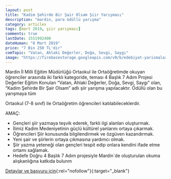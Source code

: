 ```yaml
---
layout: post
title: "Kadim Şehirde Bir Şair Olsam Şiir Yarışması"
description: "mardin, para ödüllü yarışma"
category: articles
tags: [mart 2019, şiir yarışması]
comments: true
lastDate: 1551992400
dateHuman: "8 Mart 2019"
price: "7 Bin 250 TL'dir"
comTopic: "Vatan, Ahlaki Değerler, Doğa, Sevgi, Saygı"
image: "https://firebasestorage.googleapis.com/v0/b/edebiyat-yarismalari.appspot.com/o/kadim.jpg?alt=media&token=547d7e8c-cb86-49a6-89c1-ab38e417679c"
---
```


Mardin İl Milli Eğitim Müdürlüğü Ortaokul ile Ortaöğretimde okuyan öğrenciler arasında iki farklı kategoride, teması 4 Başlık 7 Adım Projesi Değerler Eğitim Konuları “Vatan, Ahlaki Değerler, Doğa, Sevgi, Saygı” olan,  “Kadim Şehirde Bir Şair Olsam” adlı şiir yarışma yapılacaktır. Ödüllü olan bu yarışmaya tüm

Ortaokul (7-8 sınıf) ile Ortaöğretim öğrencileri katılabileceklerdir.

AMAÇ:

- Gençleri şiir yazmaya teşvik ederek, farklı ilgi alanları oluşturmak.
- İlimiz Kadim Medeniyetinin güçlü kültürel yanlarını ortaya çıkarmak.
- Öğrencileri Şiir konusunda bilgilendirmek ve özgüven kazandırmak.
- Yeni şair ve şiirlerin ortaya çıkmasına yardımcı olmak.
- Şiir yazma yeteneği olan gençleri tespit edip onlara kendini ifade etme ortamı sağlamak.
- Hedefe Doğru 4 Başlık 7 Adım projesiyle Mardin´de oluşturulan okuma alışkanlığına katkıda bulunm

[Detaylar ve başvuru için](http://cahitzarifogluimamhatip.meb.k12.tr/icerikler/kadim-sehirde-bir-sair-olsam-odullu-siir-yarismasi_6419058.html?utm_source=edebiyatyarismalari.com&utm_medium=affiliate&utm_campaign=cpc){:rel="nofollow"}{:target="_blank"}
